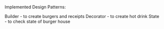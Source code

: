 Implemented Design Patterns:

Builder - to create burgers and receipts
Decorator - to create hot drink
State - to check state of burger house